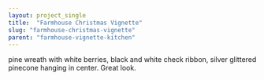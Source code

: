 ```yaml
---
layout: project_single
title:  "Farmhouse Christmas Vignette"
slug: "farmhouse-christmas-vignette"
parent: "farmhouse-vignette-kitchen"
---
```

pine wreath with white berries, black and white check ribbon, silver glittered pinecone hanging in center. Great look.